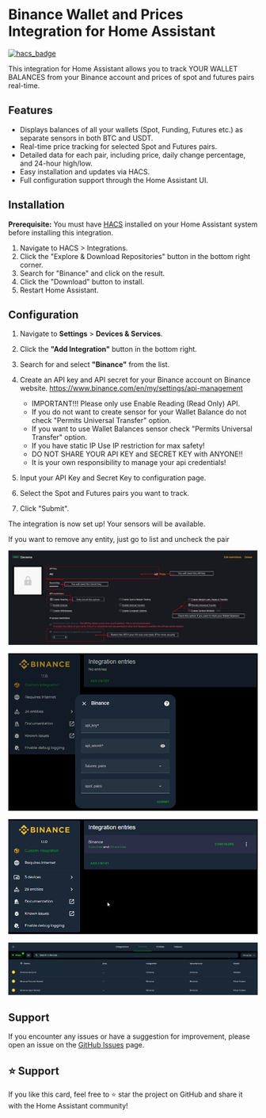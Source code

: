 # Binance Wallet and Prices Integration for Home Assistant

[![hacs_badge](https://img.shields.io/badge/HACS-Default-orange.svg)](https://github.com/hacs/integration)

This integration for Home Assistant allows you to track YOUR WALLET BALANCES from your Binance account and prices of spot and futures pairs real-time.

## Features

* Displays balances of all your wallets (Spot, Funding, Futures etc.) as separate sensors in both BTC and USDT.
* Real-time price tracking for selected Spot and Futures pairs.
* Detailed data for each pair, including price, daily change percentage, and 24-hour high/low.
* Easy installation and updates via HACS.
* Full configuration support through the Home Assistant UI.

## Installation

**Prerequisite:** You must have [HACS](https://hacs.xyz/) installed on your Home Assistant system before installing this integration.

1.  Navigate to HACS > Integrations.
2.  Click the "Explore & Download Repositories" button in the bottom right corner.
3.  Search for "Binance" and click on the result.
4.  Click the "Download" button to install.
5.  Restart Home Assistant.

## Configuration

1.  Navigate to **Settings** > **Devices & Services**.
2.  Click the **"Add Integration"** button in the bottom right.
3.  Search for and select **"Binance"** from the list.
4. Create an API key and API secret for your Binance account on Binance website. https://www.binance.com/en/my/settings/api-management
   - IMPORTANT!!! Please only use Enable Reading (Read Only) API.
   - If you do not want to create sensor for your Wallet Balance do not check "Permits Universal Transfer" option.
   - If you want to use Wallet Balances sensor check "Permits Universal Transfer" option.
   - If you have static IP Use IP restriction for max safety!
   - DO NOT SHARE YOUR API KEY and SECRET KEY with ANYONE!!
   - It is your own responsibility to manage your api credentials!
    
6. Input your API Key and Secret Key to configuration page.
7.  Select the Spot and Futures pairs you want to track.
8.  Click "Submit".

The integration is now set up! Your sensors will be available.

If you want to remove any entity, just go to list and uncheck the pair

![image1](images/key.png)

![image2](images/form1.png)

![image3](images/form2.png)

![image4](images/form3.png)

## Support

If you encounter any issues or have a suggestion for improvement, please open an issue on the [GitHub Issues](https://github.com/cataseven/Home-Assistant-Binance-Integration/issues) page.

## ⭐ Support
If you like this card, feel free to ⭐ star the project on GitHub and share it with the Home Assistant community!
